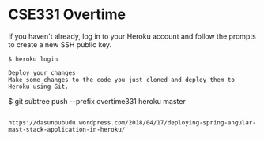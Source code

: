 # CSE331 Overtime

If you haven't already, log in to your Heroku account and follow the prompts to create a new SSH public key.
```
$ heroku login
```

```
Deploy your changes
Make some changes to the code you just cloned and deploy them to Heroku using Git.
```
$ git subtree push --prefix overtime331 heroku master
```

https://dasunpubudu.wordpress.com/2018/04/17/deploying-spring-angular-mast-stack-application-in-heroku/